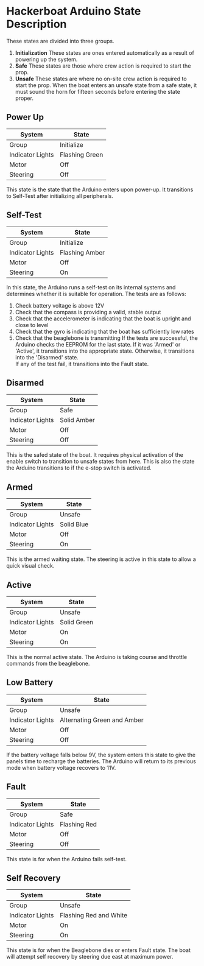 Hackerboat Arduino State Description
====================================

These states are divided into three groups.

1. **Initialization** These states are ones entered automatically as a result of powering up the system.
2. **Safe** These states are those where crew action is required to start the prop.
3. **Unsafe** These states are where no on-site crew action is required to start the prop. When the boat enters an unsafe state from a safe state, it must sound the horn for fifteen seconds before entering the state proper.

Power Up
--------
**System**          | **State**
--------------------|----------
Group				| Initialize
Indicator Lights    | Flashing Green
Motor               | Off
Steering            | Off

This state is the state that the Arduino enters upon power-up. It transitions to Self-Test after initializing all peripherals.

Self-Test 
---------
**System**          | **State**
--------------------|----------
Group				| Initialize
Indicator Lights    | Flashing Amber
Motor               | Off
Steering            | On

In this state, the Arduino runs a self-test on its internal systems and determines whether it is suitable for operation. The tests are as follows:

1. Check battery voltage is above 12V
2. Check that the compass is providing a valid, stable output
3. Check that the accelerometer is indicating that the boat is upright and close to level
4. Check that the gyro is indicating that the boat has sufficiently low rates
5. Check that the beaglebone is transmitting
If the tests are successful, the Arduino checks the EEPROM for the last state. If it was 'Armed' or 'Active', it transitions into the appropriate state. Otherwise, it transitions into the 'Disarmed' state.  
If any of the test fail, it transitions into the Fault state.

Disarmed
--------
**System**          | **State**
--------------------|----------
Group				| Safe
Indicator Lights    | Solid Amber
Motor               | Off
Steering            | Off

This is the safed state of the boat. It requires physical activation of the enable switch to transition to unsafe states from here. This is also the state the Arduino transitions to if the e-stop switch is activated. 

Armed
----
**System**          | **State**
--------------------|----------
Group				| Unsafe
Indicator Lights    | Solid Blue
Motor               | Off
Steering            | On

This is the armed waiting state. The steering is active in this state to allow a quick visual check.

Active
--------
**System**          | **State**
--------------------|----------
Group				| Unsafe
Indicator Lights    | Solid Green
Motor               | On
Steering            | On

This is the normal active state. The Arduino is taking course and throttle commands from the beaglebone.

Low Battery
-----------
**System**          | **State**
--------------------|----------
Group				| Unsafe
Indicator Lights    | Alternating Green and Amber
Motor               | Off
Steering            | Off

If the battery voltage falls below 9V, the system enters this state to give the panels time to recharge the batteries.
The Arduino will return to its previous mode when battery voltage recovers to 11V.

Fault
-----
**System**          | **State**
--------------------|----------
Group				| Safe
Indicator Lights    | Flashing Red
Motor               | Off
Steering            | Off

This state is for when the Arduino fails self-test.

Self Recovery
-------------
**System**          | **State**
--------------------|----------
Group				| Unsafe
Indicator Lights    | Flashing Red and White
Motor               | On
Steering            | On

This state is for when the Beaglebone dies or enters Fault state. The boat will attempt self recovery by steering due east at maximum power. 